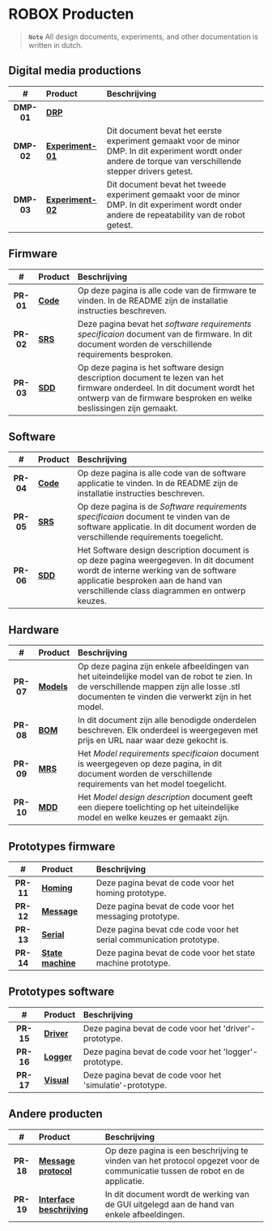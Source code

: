 # ROBOX Producten

> **```Note```** All design documents, experiments, and other documentation is written in dutch.

## Digital media productions

|#|Product|Beschrijving|
|:---:|:---|:---|
|**DMP-01**|[**DRP**]()||
|**DMP-02**|[**Experiment-01**](https://github.com/LukevLuijn/robox_docs/blob/main/experiment/experiment_01/experiment_01.pdf)|Dit document bevat het eerste experiment gemaakt voor de minor DMP. In dit experiment wordt onder andere de torque van verschillende stepper drivers getest.|
|**DMP-03**|[**Experiment-02**](https://github.com/LukevLuijn/robox_docs/blob/main/experiment/experiment_02/experiment_02.pdf)|Dit document bevat het tweede experiment gemaakt voor de minor DMP. In dit experiment wordt onder andere de repeatability van de robot getest.|

## Firmware

|#|Product|Beschrijving|
|:---:|:---|:---|
|**PR-01**|[**Code**](https://github.com/LukevLuijn/robox/tree/main/robox_firmware)|Op deze pagina is alle code van de firmware te vinden. In de README zijn de installatie instructies beschreven.|
|**PR-02**|[**SRS**](https://github.com/LukevLuijn/robox_docs/blob/main/design/srs_fw/srs_firmware.pdf)|Deze pagina bevat het *software requirements specificaion* document van de firmware. In dit document worden de verschillende requirements besproken.|
|**PR-03**|[**SDD**](https://github.com/LukevLuijn/robox_docs/blob/main/design/sdd_fw/sdd_firmware.pdf)|Op deze pagina is het software design description document te lezen van het firmware onderdeel. In dit document wordt het ontwerp van de firmware besproken en welke beslissingen zijn gemaakt.|

## Software

|#|Product|Beschrijving|
|:---:|:---|:---|
|**PR-04**|[**Code**](https://github.com/LukevLuijn/robox/tree/main/robox_control_ui)|Op deze pagina is alle code van de software applicatie te vinden. In de README zijn de installatie instructies beschreven.|
|**PR-05**|[**SRS**](https://github.com/LukevLuijn/robox_docs/blob/main/design/srs_sw/srs_software.pdf)|Op deze pagina is de *Software requirements specificaion* document te vinden van de software applicatie. In dit document worden de verschillende requirements toegelicht.|
|**PR-06**|[**SDD**](https://github.com/LukevLuijn/robox_docs/blob/main/design/sdd_sw/sdd_software.pdf)|Het Software design description document is op deze pagina weergegeven. In dit document wordt de interne werking van de software applicatie besproken aan de hand van verschillende class diagrammen en ontwerp keuzes.|

## Hardware

|#|Product|Beschrijving|
|:---:|:---|:---|
|**PR-07**|[**Models**](https://github.com/LukevLuijn/robox/tree/main/robox_models)|Op deze pagina zijn enkele afbeeldingen van het uiteindelijke model van de robot te zien. In de verschillende mappen zijn alle losse .stl documenten te vinden die verwerkt zijn in het model.|
|**PR-08**|[**BOM**]()|In dit document zijn alle benodigde onderdelen beschreven. Elk onderdeel is weergegeven met prijs en URL naar waar deze gekocht is.|
|**PR-09**|[**MRS**]()|Het *Model requirements specificaion* document is weergegeven op deze pagina, in dit document worden de verschillende requirements van het model toegelicht.|
|**PR-10**|[**MDD**]()|Het *Model design description* document geeft een diepere toelichting op het uiteindelijke model en welke keuzes er gemaakt zijn.|

## Prototypes firmware

|#|Product|Beschrijving|
|:---:|:---|:---|
|**PR-11**|[**Homing**](https://github.com/LukevLuijn/robox_docs/tree/main/prototypes/firmware/homing_test)|Deze pagina bevat de code voor het homing prototype.|
|**PR-12**|[**Message**](https://github.com/LukevLuijn/robox_docs/tree/main/prototypes/firmware/message_test)|Deze pagina bevat de code voor het messaging prototype.|
|**PR-13**|[**Serial**](https://github.com/LukevLuijn/robox_docs/tree/main/prototypes/firmware/serial_test)|Deze pagina bevat cde code voor het serial communication prototype.|
|**PR-14**|[**State machine**](https://github.com/LukevLuijn/robox_docs/tree/main/prototypes/firmware/state_machine_test)|Deze pagina bevat de code voor het state machine prototype. |

## Prototypes software

|#|Product|Beschrijving|
|:---:|:---|:---|
|**PR-15**|[**Driver**](https://github.com/LukevLuijn/robox_docs/tree/main/prototypes/software/driver_test/code)|Deze pagina bevat de code voor het 'driver'-prototype.|
|**PR-16**|[**Logger**](https://github.com/LukevLuijn/robox_docs/tree/main/prototypes/software/logger_test/code)|Deze pagina bevat de code voor het 'logger'-prototype.|
|**PR-17**|[**Visual**](https://github.com/LukevLuijn/robox_docs/tree/main/prototypes/software/robot_visual_test/code)|Deze pagina bevat de code voor het 'simulatie'-prototype.|


## Andere producten

|#|Product|Beschrijving|
|:---:|:---|:---|
|**PR-18**|[**Message protocol**](https://github.com/LukevLuijn/robox_docs/blob/main/protocol/protocol_description.pdf)|Op deze pagina is een beschrijving te vinden van het protocol opgezet voor de communicatie tussen de robot en de applicatie.|
|**PR-19**|[**Interface beschrijving**]()|In dit document wordt de werking van de GUI uitgelegd aan de hand van enkele afbeeldingen.|